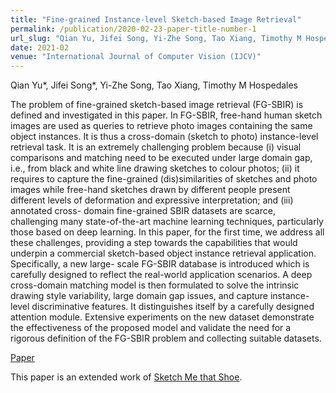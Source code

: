 ```yaml
---
title: "Fine-grained Instance-level Sketch-based Image Retrieval"
permalink: /publication/2020-02-23-paper-title-number-1
url_slug: "Qian Yu, Jifei Song, Yi-Zhe Song, Tao Xiang, Timothy M Hospedales"
date: 2021-02
venue: "International Journal of Computer Vision (IJCV)"
---
```

Qian Yu\*, Jifei Song\*, Yi-Zhe Song, Tao Xiang, Timothy M Hospedales

The problem of fine-grained sketch-based image retrieval (FG-SBIR) is defined and investigated in this paper. In FG-SBIR, free-hand human sketch images are used as queries to retrieve photo images containing the same object instances. It is thus a cross-domain (sketch to photo) instance-level retrieval task. It is an extremely challenging problem because (i) visual comparisons and matching need to be executed under large domain gap, i.e., from black and white line drawing sketches to colour photos; (ii) it requires to capture the fine-grained (dis)similarities of sketches and photo images while free-hand sketches drawn by different people present different levels of deformation and expressive interpretation; and (iii) annotated cross- domain fine-grained SBIR datasets are scarce, challenging many state-of-the-art machine learning techniques, particularly those based on deep learning. In this paper, for the first time, we address all these challenges, providing a step towards the capabilities that would underpin a commercial sketch-based object instance retrieval application. Specifically, a new large- scale FG-SBIR database is introduced which is carefully designed to reflect the real-world application scenarios. A deep cross-domain matching model is then formulated to solve the intrinsic drawing style variability, large domain gap issues, and capture instance-level discriminative features. It distinguishes itself by a carefully designed attention module. Extensive experiments on the new dataset demonstrate the effectiveness of the proposed model and validate the need for a rigorous definition of the FG-SBIR problem and collecting suitable datasets.

[Paper](https://link.springer.com/content/pdf/10.1007/s11263-020-01382-3.pdf)

This paper is an extended work of [Sketch Me that Shoe](https://www.cv-foundation.org/openaccess/content_cvpr_2016/papers/Yu_Sketch_Me_That_CVPR_2016_paper.pdf).

